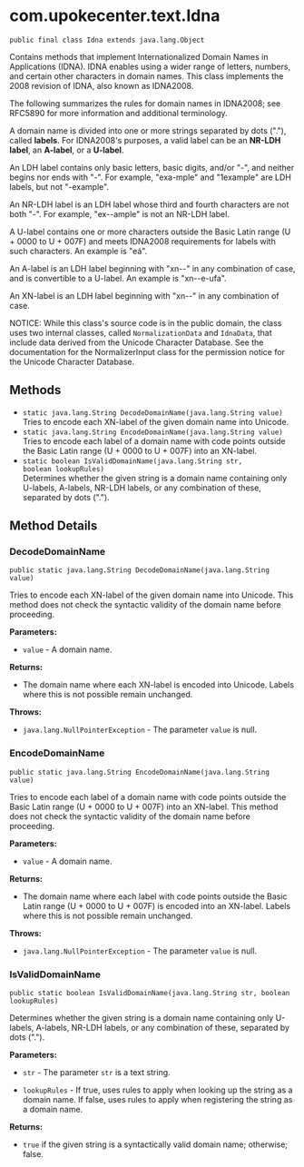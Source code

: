 # com.upokecenter.text.Idna

    public final class Idna extends java.lang.Object

<p>Contains methods that implement Internationalized Domain Names in
 Applications (IDNA). IDNA enables using a wider range of letters,
 numbers, and certain other characters in domain names. This class
 implements the 2008 revision of IDNA, also known as IDNA2008.</p>
 <p>The following summarizes the rules for domain names in IDNA2008;
 see RFC5890 for more information and additional terminology.</p>
 <p>A domain name is divided into one or more strings separated by
  dots ("."), called <b>labels</b>. For IDNA2008's purposes, a valid
 label can be an <b>NR-LDH label</b>, an <b>A-label</b>, or a
 <b>U-label</b>.</p> <p>An LDH label contains only basic letters,
  basic digits, and/or "-", and neither begins nor ends with "-". For
  example, "exa-mple" and "1example" are LDH labels, but not
  "-example".</p> <p>An NR-LDH label is an LDH label whose third and
  fourth characters are not both "-". For example, "ex--ample" is not
 an NR-LDH label.</p> <p>A U-label contains one or more characters
 outside the Basic Latin range (U + 0000 to U + 007F) and meets IDNA2008
 requirements for labels with such characters. An example is
  "eá".</p> <p>An A-label is an LDH label beginning with "xn--"
 in any combination of case, and is convertible to a U-label. An
  example is "xn--e-ufa".</p> <p>An XN-label is an LDH label beginning
  with "xn--" in any combination of case.</p> <p>NOTICE: While this
 class's source code is in the public domain, the class uses two
 internal classes, called <code>NormalizationData</code> and
 <code>IdnaData</code>, that include data derived from the Unicode
 Character Database. See the documentation for the NormalizerInput
 class for the permission notice for the Unicode Character
 Database.</p>

## Methods

* `static java.lang.String DecodeDomainName​(java.lang.String value)`<br>
 Tries to encode each XN-label of the given domain name into Unicode.
* `static java.lang.String EncodeDomainName​(java.lang.String value)`<br>
 Tries to encode each label of a domain name with code points outside the
 Basic Latin range (U + 0000 to U + 007F) into an XN-label.
* `static boolean IsValidDomainName​(java.lang.String str,
                 boolean lookupRules)`<br>
 Determines whether the given string is a domain name containing only
 U-labels, A-labels, NR-LDH labels, or any combination of these,
  separated by dots (".").

## Method Details

### DecodeDomainName
    public static java.lang.String DecodeDomainName​(java.lang.String value)
Tries to encode each XN-label of the given domain name into Unicode. This
 method does not check the syntactic validity of the domain name
 before proceeding.

**Parameters:**

* <code>value</code> - A domain name.

**Returns:**

* The domain name where each XN-label is encoded into Unicode. Labels
 where this is not possible remain unchanged.

**Throws:**

* <code>java.lang.NullPointerException</code> - The parameter <code>value</code> is null.

### EncodeDomainName
    public static java.lang.String EncodeDomainName​(java.lang.String value)
Tries to encode each label of a domain name with code points outside the
 Basic Latin range (U + 0000 to U + 007F) into an XN-label. This method
 does not check the syntactic validity of the domain name before
 proceeding.

**Parameters:**

* <code>value</code> - A domain name.

**Returns:**

* The domain name where each label with code points outside the Basic
 Latin range (U + 0000 to U + 007F) is encoded into an XN-label. Labels
 where this is not possible remain unchanged.

**Throws:**

* <code>java.lang.NullPointerException</code> - The parameter <code>value</code> is null.

### IsValidDomainName
    public static boolean IsValidDomainName​(java.lang.String str, boolean lookupRules)
Determines whether the given string is a domain name containing only
 U-labels, A-labels, NR-LDH labels, or any combination of these,
  separated by dots (".").

**Parameters:**

* <code>str</code> - The parameter <code>str</code> is a text string.

* <code>lookupRules</code> - If true, uses rules to apply when looking up the string
 as a domain name. If false, uses rules to apply when registering the
 string as a domain name.

**Returns:**

* <code>true</code> if the given string is a syntactically valid domain
 name; otherwise; false.
